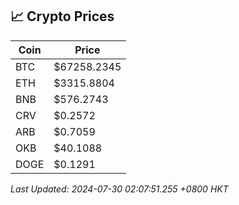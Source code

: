 ## 📈 Crypto Prices

| Coin | Price |
| ---- | ----- |
| BTC | $67258.2345 |
| ETH | $3315.8804 |
| BNB | $576.2743 |
| CRV | $0.2572 |
| ARB | $0.7059 |
| OKB | $40.1088 |
| DOGE | $0.1291 |

_Last Updated: 2024-07-30 02:07:51.255 +0800 HKT_